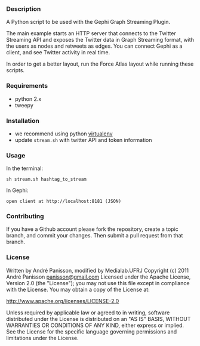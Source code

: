 ### Description

A Python script to be used with the Gephi Graph Streaming Plugin.

The main example starts an HTTP server that connects to the Twitter Streaming API and 
exposes the Twitter data in Graph Streaming format, with the users as nodes and retweets as edges. 
You can connect Gephi as a client, and see Twitter activity in real time.

In order to get a better layout, run the Force Atlas layout while running these scripts.

### Requirements

* python 2.x
* tweepy

### Installation

* we recommend using python [virtualenv](https://github.com/medialabufrj/tutoriais/blob/master/tutorial-python-virtualenv.md)
* update `stream.sh` with twitter API and token information

### Usage

In the terminal:

```
sh stream.sh hashtag_to_stream
```

In Gephi:

```
open client at http://localhost:8181 (JSON)
```

### Contributing

If you have a Github account please fork the repository,
create a topic branch, and commit your changes.
Then submit a pull request from that branch.

### License

Written by André Panisson, modified by Medialab.UFRJ
Copyright (c) 2011 André Panisson <panisson@gmail.com>
Licensed under the Apache License, Version 2.0 (the "License"); you may not use this file except in compliance with the License. You may obtain a copy of the License at:

http://www.apache.org/licenses/LICENSE-2.0

Unless required by applicable law or agreed to in writing, software distributed under the License is distributed on an "AS IS" BASIS, WITHOUT WARRANTIES OR CONDITIONS OF ANY KIND, either express or implied. See the License for the specific language governing permissions and limitations under the License.